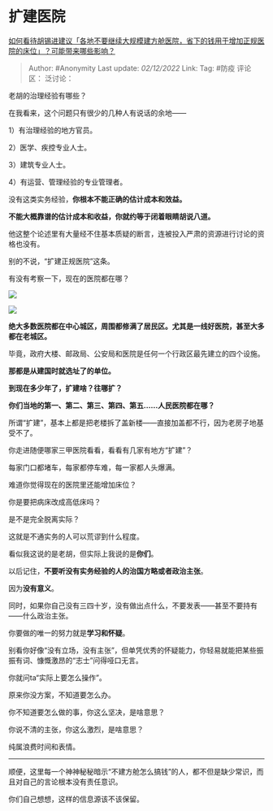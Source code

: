 # 扩建医院
[如何看待胡锡进建议「各地不要继续大规模建方舱医院，省下的钱用于增加正规医院的床位」？可能带来哪些影响？](https://www.zhihu.com/question/569548867/answer/2780830740)

> Author: #Anonymity
> Last update: *02/12/2022*
> Link:
> Tag: #防疫
> 评论区：
> 泛讨论：

老胡的治理经验有哪些？

在我看来，这个问题只有很少的几种人有说话的余地——

1）有治理经验的地方官员。

2）医学、疾控专业人士。

3）建筑专业人士。

4）有运营、管理经验的专业管理者。

没有这类实务经验，**你根本不能正确的估计成本和效益。**

**不能大概靠谱的估计成本和收益，你就约等于闭着眼睛胡说八道。**

他这整个论述里有大量经不住基本质疑的断言，连被投入严肃的资源进行讨论的资格也没有。

别的不说，“扩建正规医院”这条。

有没有考察一下，现在的医院都在哪？

![](https://picx.zhimg.com/50/v2-3a98cd420c7374c2fbf8bd2a506915ae_720w.jpg?source=1940ef5c)

  

![](https://picx.zhimg.com/50/v2-df516ad823d5af5a3d78650abc95a45d_720w.jpg?source=1940ef5c)

**绝大多数医院都在中心城区，周围都修满了居民区。尤其是一线好医院，甚至大多都在老城区。**

毕竟，政府大楼、邮政局、公安局和医院是任何一个行政区最先建立的四个设施。

**那都是从建国时就选址了的单位。**

**到现在多少年了，扩建啥？往哪扩？**

**你们当地的第一、第二、第三、第四、第五……人民医院都在哪？**

所谓“扩建”，基本上都是把老楼拆了盖新楼——直接加盖都不行，因为老房子地基受不了。

你走进随便哪家三甲医院看看，看看有几家有地方“扩建”？

每家门口都堵车，每家都停车难，每一家都人头爆满。

难道你觉得现在的医院里还能增加床位？

你是要把病床改成高低床吗？

是不是完全脱离实际？

这就是不通实务的人可以荒谬到什么程度。

看似我这说的是老胡，但实际上我说的是**你们**。

以后记住，**不要听没有实务经验的人的治国方略或者政治主张**。

因为**没有意义**。

同时，如果你自己没有三四十岁，没有做出点什么，不要发表——甚至不要持有——什么政治主张。

你要做的唯一的努力就是**学习和怀疑**。

别看你好像“没有立场，没有主张”，但单凭优秀的怀疑能力，你轻易就能把某些振振有词、慷慨激昂的“志士”问得哑口无言。

你就问ta“实际上要怎么操作”。

原来你没方案，不知道要怎么办。

你不知道要怎么做的事，你这么坚决，是啥意思？

你说不清的主张，你这么激烈，是啥意思？

纯属浪费时间和表情。

---

顺便，这里每一个神神秘秘暗示“不建方舱怎么搞钱”的人，都不但是缺少常识，而且对自己的言论根本没有责任意识。

你们自己想想，这样的信息源该不该保留。
